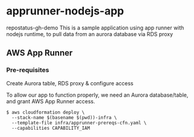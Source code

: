 # apprunner-nodejs-app

repostatus-gh-demo
This is a sample application using app runner with nodejs runtime, to pull data from an aurora database via RDS proxy

## AWS App Runner

### Pre-requisites
Create Aurora table, RDS proxy & configure access

To allow our app to function properly, we need an Aurora database/table, and grant AWS App Runner access.

```shell
$ aws cloudformation deploy \
  --stack-name $(basename $(pwd))-infra \
  --template-file infra/apprunner-prereqs-cfn.yaml \
  --capabilities CAPABILITY_IAM
```
